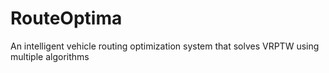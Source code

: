 # RouteOptima
An intelligent vehicle routing optimization system that solves VRPTW using multiple algorithms
